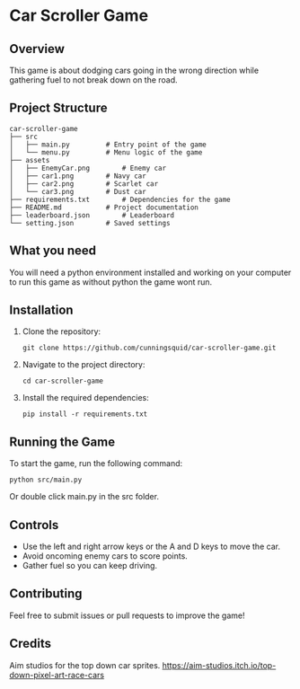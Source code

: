 # Car Scroller Game

## Overview
This game is about dodging cars going in the wrong direction while gathering fuel to not break down on the road.

## Project Structure
```
car-scroller-game
├── src
│   ├── main.py			# Entry point of the game
│   └── menu.py			# Menu logic of the game
├── assets
│   ├── EnemyCar.png		# Enemy car
│   ├── car1.png		# Navy car
│   ├── car2.png		# Scarlet car
│   └── car3.png		# Dust car
├── requirements.txt		# Dependencies for the game
├── README.md			# Project documentation
├── leaderboard.json		# Leaderboard
└── setting.json		# Saved settings

```

## What you need
You will need a python environment installed and working on your computer to run this game as without python the game wont run.

## Installation
1. Clone the repository:
	```
	git clone https://github.com/cunningsquid/car-scroller-game.git
	```
2. Navigate to the project directory:
	```
	cd car-scroller-game
	```
3. Install the required dependencies:
	```
	pip install -r requirements.txt
	```

## Running the Game
To start the game, run the following command:
```
python src/main.py
```
Or double click main.py in the src folder.

## Controls
- Use the left and right arrow keys or the A and D keys to move the car.
- Avoid oncoming enemy cars to score points.
- Gather fuel so you can keep driving.

## Contributing
Feel free to submit issues or pull requests to improve the game!

## Credits
Aim studios for the top down car sprites. https://aim-studios.itch.io/top-down-pixel-art-race-cars